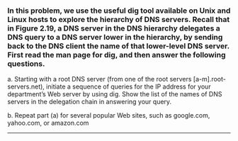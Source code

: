 ### In this problem, we use the useful dig tool available on Unix and Linux hosts to explore the hierarchy of DNS servers. Recall that in Figure 2.19, a DNS server in the DNS hierarchy delegates a DNS query to a DNS server lower in the hierarchy, by sending back to the DNS client the name of that lower-level DNS server. First read the man page for dig, and then answer the following questions.

a. Starting with a root DNS server (from one of the root servers [a-m].root-servers.net), initiate a sequence of queries for the IP address for your department’s Web server by using dig. Show the list of the names of DNS servers in the delegation chain in answering your query.

b. Repeat part (a) for several popular Web sites, such as google.com, yahoo.com, or amazon.com

---
